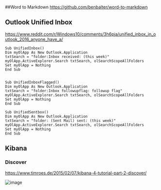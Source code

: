 ##Word to Markdown
<https://github.com/benbalter/word-to-markdown>



## Outlook Unified Inbox
<https://www.reddit.com/r/Windows10/comments/3h6pja/unified_inbox_in_outlook_2016_anyone_have_a/>

```vba
Sub UnifiedInbox()
Dim myOlApp As New Outlook.Application
txtSearch = "folder:Inbox received: (this week)"
myOlApp.ActiveExplorer.Search txtSearch, olSearchScopeAllFolders
Set myOlApp = Nothing
End Sub


Sub UnifiedInboxFlagged()
Dim myOlApp As New Outlook.Application
txtSearch = "folder:Inbox followupflag: followup flag"
myOlApp.ActiveExplorer.Search txtSearch, olSearchScopeAllFolders
Set myOlApp = Nothing
End Sub

Sub UnifiedSentbox()
Dim myOlApp As New Outlook.Application
txtSearch = "folder: (Sent Mail) sent: (this week)"
myOlApp.ActiveExplorer.Search txtSearch, olSearchScopeAllFolders
Set myOlApp = Nothing
End Sub
```


## Kibana

### Discover
<https://www.timroes.de/2015/02/07/kibana-4-tutorial-part-2-discover/>

![image](https://cloud.githubusercontent.com/assets/7671010/17279497/063269ea-5743-11e6-8b21-239a1903123e.png)
